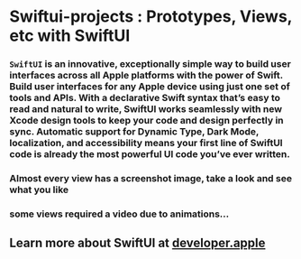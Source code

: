 # Swiftui-projects : Prototypes, Views, etc with SwiftUI


### `SwiftUI` is an innovative, exceptionally simple way to build user interfaces across all Apple platforms with the power of Swift. Build user interfaces for any Apple device using just one set of tools and APIs. With a declarative Swift syntax that’s easy to read and natural to write, SwiftUI works seamlessly with new Xcode design tools to keep your code and design perfectly in sync. Automatic support for Dynamic Type, Dark Mode, localization, and accessibility means your first line of SwiftUI code is already the most powerful UI code you’ve ever written.



### Almost every view has a screenshot image, take a look and see what you like
### some views required a video due to animations...

## Learn more about SwiftUI at [developer.apple](https://developer.apple.com/xcode/swiftui/)

